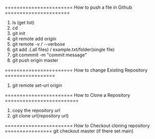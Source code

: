 ======================= How to push a file in Github ======================
1. ls (get list)
2. cd
3. git init
4. git remote add origin <gitLink>
5. git remote -v / --verbose
6. git add .(.all files) / example.txt/folder(single file)
7. git commmit -m "commit message" 
8. git push origin master

=======================  How to change Existing Repository =================
1. git remote set-url origin <gitLink>

=======================  How to Clone a Repository =========================
1. copy the repository url
2. git clone url(repository url)


=======================  How to Checkout cloning repository ================
git checkout master   (if there set main)
